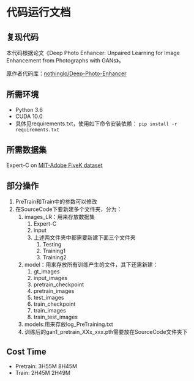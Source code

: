 # 代码运行文档

## 复现代码

本代码根据论文《Deep Photo Enhancer: Unpaired Learning for Image Enhancement from Photographs with GANs》。

原作者代码库：[nothinglo/Deep-Photo-Enhancer](https://github.com/nothinglo/Deep-Photo-Enhancer)

## 所需环境

- Python 3.6
- CUDA 10.0
- 具体见requirements.txt，使用如下命令安装依赖：
`pip install -r requirements.txt`

## 所需数据集

Expert-C on [MIT-Adobe FiveK dataset](https://data.csail.mit.edu/graphics/fivek/)

## 部分操作

1. PreTrain和Train中的参数可以修改
2. 在SourceCode下要新建多个文件夹，分为：
   1. images_LR：用来存放数据集
      1. Expert-C
      2. input
      3. 上述两文件夹中都需要新建下面三个文件夹
         1. Testing
         2. Training1
         3. Training2
   2. model：用来存放所有训练产生的文件，其下还需新建：
      1. gt_images
      2. input_images
      3. pretrain_checkpoint
      4. pretrain_images
      5. test_images
      6. train_checkpoint
      7. train_images
      8. train_test_images
   3. models:用来存放log_PreTraining.txt
   4. 训练后的gan1_pretrain_XXx_xxx.pth需要放在SourceCode文件夹下

## Cost Time

- Pretrain: 3H55M  8H45M
- Train: 2H45M  2H49M
